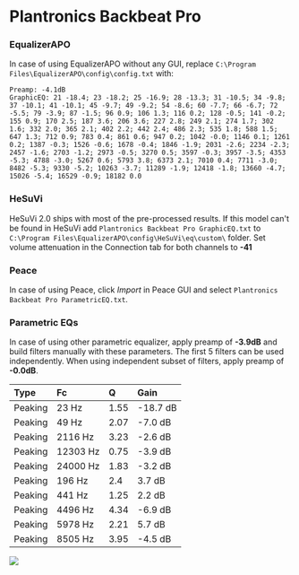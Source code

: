 # Plantronics Backbeat Pro

### EqualizerAPO
In case of using EqualizerAPO without any GUI, replace `C:\Program Files\EqualizerAPO\config\config.txt`
with:
```
Preamp: -4.1dB
GraphicEQ: 21 -18.4; 23 -18.2; 25 -16.9; 28 -13.3; 31 -10.5; 34 -9.8; 37 -10.1; 41 -10.1; 45 -9.7; 49 -9.2; 54 -8.6; 60 -7.7; 66 -6.7; 72 -5.5; 79 -3.9; 87 -1.5; 96 0.9; 106 1.3; 116 0.2; 128 -0.5; 141 -0.2; 155 0.9; 170 2.5; 187 3.6; 206 3.6; 227 2.8; 249 2.1; 274 1.7; 302 1.6; 332 2.0; 365 2.1; 402 2.2; 442 2.4; 486 2.3; 535 1.8; 588 1.5; 647 1.3; 712 0.9; 783 0.4; 861 0.6; 947 0.2; 1042 -0.0; 1146 0.1; 1261 0.2; 1387 -0.3; 1526 -0.6; 1678 -0.4; 1846 -1.9; 2031 -2.6; 2234 -2.3; 2457 -1.6; 2703 -1.2; 2973 -0.5; 3270 0.5; 3597 -0.3; 3957 -3.5; 4353 -5.3; 4788 -3.0; 5267 0.6; 5793 3.8; 6373 2.1; 7010 0.4; 7711 -3.0; 8482 -5.3; 9330 -5.2; 10263 -3.7; 11289 -1.9; 12418 -1.8; 13660 -4.7; 15026 -5.4; 16529 -0.9; 18182 0.0
```

### HeSuVi
HeSuVi 2.0 ships with most of the pre-processed results. If this model can't be found in HeSuVi add
`Plantronics Backbeat Pro GraphicEQ.txt` to `C:\Program Files\EqualizerAPO\config\HeSuVi\eq\custom\` folder.
Set volume attenuation in the Connection tab for both channels to **-41**

### Peace
In case of using Peace, click *Import* in Peace GUI and select `Plantronics Backbeat Pro ParametricEQ.txt`.

### Parametric EQs
In case of using other parametric equalizer, apply preamp of **-3.9dB** and build filters manually
with these parameters. The first 5 filters can be used independently.
When using independent subset of filters, apply preamp of **-0.0dB**.

| Type    | Fc       |    Q | Gain     |
|:--------|:---------|:-----|:---------|
| Peaking | 23 Hz    | 1.55 | -18.7 dB |
| Peaking | 49 Hz    | 2.07 | -7.0 dB  |
| Peaking | 2116 Hz  | 3.23 | -2.6 dB  |
| Peaking | 12303 Hz | 0.75 | -3.9 dB  |
| Peaking | 24000 Hz | 1.83 | -3.2 dB  |
| Peaking | 196 Hz   | 2.4  | 3.7 dB   |
| Peaking | 441 Hz   | 1.25 | 2.2 dB   |
| Peaking | 4496 Hz  | 4.34 | -6.9 dB  |
| Peaking | 5978 Hz  | 2.21 | 5.7 dB   |
| Peaking | 8505 Hz  | 3.95 | -4.5 dB  |

![](https://raw.githubusercontent.com/jaakkopasanen/AutoEq/master/results/rtings/sbaf-serious/Plantronics%20Backbeat%20Pro/Plantronics%20Backbeat%20Pro.png)